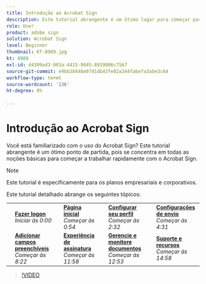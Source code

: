 ```yaml
---
title: Introdução ao Acrobat Sign
description: Este tutorial abrangente é um ótimo lugar para começar para novos remetentes no Adobe Sign
role: User
product: adobe sign
solution: Acrobat Sign
level: Beginner
thumbnail: KT-8989.jpg
kt: 8989
exl-id: d4309ad3-003a-4415-9845-8919006c7567
source-git-commit: e9bb38448e07d1db43fe02a344fabe7a3abe3c64
workflow-type: tm+mt
source-wordcount: '136'
ht-degree: 0%

---
```


# Introdução ao Acrobat Sign

Você está familiarizado com o uso do Acrobat Sign? Este tutorial abrangente é um ótimo ponto de partida, pois se concentra em todas as noções básicas para começar a trabalhar rapidamente com o Acrobat Sign.

>[!NOTE]
>
>Este tutorial é especificamente para os planos empresariais e corporativos.

Este tutorial detalhado abrange os seguintes tópicos:

<table style="table-layout:auto">
<tr>
  <td>
    <a href="https://video.tv.adobe.com/v/337151?hidetitle=true">
      <img alt="Avançar imagem rapidamente" src="../assets/Stepforward_18.png" />
    </a>
  </td>
  <td>
     <a href="https://video.tv.adobe.com/v/337151?hidetitle=true"><strong>Fazer logon</strong></a>
         <br>
        <em>Iniciar às 0:00</em>
    </td>
     <td>
    <a href="https://video.tv.adobe.com/v/337151/?autoplay=true&t=54">
      <img alt="Avançar imagem rapidamente" src="../assets/Stepforward_18.png" />
    </a>
  </td>
  <td>
     <a href="https://video.tv.adobe.com/v/337151/?autoplay=true&t=54"><strong>Página inicial</strong></a>
         <br>
        <em>Começar às 0:54</em>
    </td>
    <td>
    <a href="https://video.tv.adobe.com/v/337151/?autoplay=true&t=152">
      <img alt="Avançar imagem rapidamente" src="../assets/Stepforward_18.png" />
    </a>
  </td>
  <td>
     <a href="https://video.tv.adobe.com/v/337151/?autoplay=true&t=152"><strong>Configurar seu perfil</strong></a>
        <br>
        <em>Começar às 2:32</em>
    </td>
    <td>
    <a href="https://video.tv.adobe.com/v/337151/?autoplay=true&t=271">
      <img alt="Avançar imagem rapidamente" src="../assets/Stepforward_18.png" />
    </a>
  </td>
  <td>
     <a href="https://video.tv.adobe.com/v/337151/?autoplay=true&t=271"><strong>Configurações de envio</strong></a>
        <br>
        <em>Começar às 4:31</em>
    </td>
  </tr>
  <tr>
    <td>
    <a href="https://video.tv.adobe.com/v/337151/?autoplay=true&t=551">
      <img alt="Avançar imagem rapidamente" src="../assets/Stepforward_18.png" />
    </a>
  </td>
  <td>
     <a href="https://video.tv.adobe.com/v/337151/?autoplay=true&t=551"><strong>Adicionar campos preenchíveis</strong></a>
         <br>
        <em>Começar às 8:22</em>
    </td>
    <td>
    <a href="https://video.tv.adobe.com/v/337151/?autoplay=true&t=718">
      <img alt="Avançar imagem rapidamente" src="../assets/Stepforward_18.png" />
    </a>
  </td>
  <td>
     <a href="https://video.tv.adobe.com/v/337151/?autoplay=true&t=718"><strong>Experiência de assinatura</strong></a>
        <br>
        <em>Começar às 11:58</em>
    </td>
    <td>
    <a href="https://video.tv.adobe.com/v/337151/?autoplay=true&t=773">
      <img alt="Avançar imagem rapidamente" src="../assets/Stepforward_18.png" />
    </a>
  </td>
  <td>
     <a href="https://video.tv.adobe.com/v/337151/?autoplay=true&t=773"><strong>Gerencie e monitore documentos</strong></a>
        <br>
        <em>Começar às 12:53</em>
    </td>
    <td>
    <a href="https://video.tv.adobe.com/v/337151/?autoplay=true&t=898">
      <img alt="Avançar imagem rapidamente" src="../assets/Stepforward_18.png" />
    </a>
  </td>
  <td>
     <a href="https://video.tv.adobe.com/v/337151/?autoplay=true&t=898"><strong>Suporte e recursos</strong></a>
        <br>
        <em>Começar às 14:58</em>
    </td>
  </tr>
  </table>

>[!VIDEO](https://video.tv.adobe.com/v/337151?hidetitle=true)
